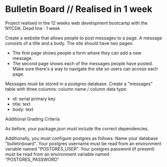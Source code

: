 # Bulletin Board // Realised in 1 week
Project realised in the 12 weeks web development bootcamp with the NYCDA.
Dead line : 1 week

Create a website that allows people to post messages to a page. A message consists of a title and a body.
The site should have two pages:
- The first page shows people a form where they can add a new message.
- The second page shows each of the messages people have posted.
Make sure there's a way to navigate the site so users can access each page.

Messages must be stored in a postgres database. Create a "messages" table with three columns:
column name / column data type:
- id: serial primary key
- title: text
- body: text

Additional Grading Criteria

As before, your package.json must include the correct dependencies.

Additionally, you must configure postgres as follows:
Name your database "bulletinboard".
Your postgres username must be read from an environment variable named "POSTGRES_USER".
Your postgres password (if present) must be read from an environment variable named "POSTGRES_PASSWORD"

